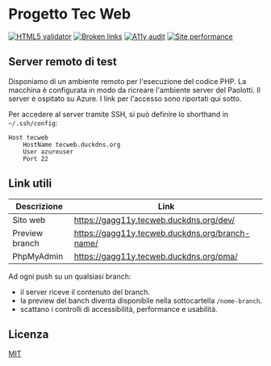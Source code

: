 # Progetto Tec Web

[![HTML5 validator](https://github.com/ggardin/tecweb/actions/workflows/validate-html.yml/badge.svg)](https://github.com/ggardin/tecweb/actions/workflows/validate-html.yml)
[![Broken links](https://github.com/ggardin/tecweb/actions/workflows/check-broken-links.yml/badge.svg)](https://github.com/ggardin/tecweb/actions/workflows/check-broken-links.yml)
[![A11y audit](https://github.com/ggardin/tecweb/actions/workflows/a11y-audit.yml/badge.svg)](https://github.com/ggardin/tecweb/actions/workflows/a11y-audit.yml)
[![Site performance](https://github.com/ggardin/tecweb/actions/workflows/check-pagespeed-performance.yml/badge.svg)](https://github.com/ggardin/tecweb/actions/workflows/check-pagespeed-performance.yml)

## Server remoto di test

Disponiamo di un ambiente remoto per l'esecuzione del codice PHP. La macchina è configurata in modo da ricreare l'ambiente server del Paolotti.
Il server è ospitato su Azure. I link per l'accesso sono riportati qui sotto.

Per accedere al server tramite SSH, si può definire lo shorthand in `~/.ssh/config`:

```
Host tecweb
    HostName tecweb.duckdns.org
    User azureuser
    Port 22
```

## Link utili

| Descrizione    | Link                                            |
|----------------|-------------------------------------------------|
| Sito web       | https://gagg11y.tecweb.duckdns.org/dev/        |
| Preview branch | https://gagg11y.tecweb.duckdns.org/branch-name/ |
| PhpMyAdmin     | https://gagg11y.tecweb.duckdns.org/pma/         |

Ad ogni push su un qualsiasi branch:
- il server riceve il contenuto del branch.
- la preview del banch diventa disponibile nella sottocartella `/nome-branch`.
- scattano i controlli di accessibilità, performance e usabilità.

## Licenza

[MIT](LICENSE)
